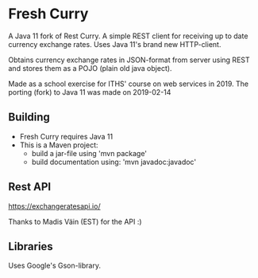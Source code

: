 # Fresh Curry
A Java 11 fork of Rest Curry. A simple REST client for receiving up to date currency exchange rates.
Uses Java 11's brand new HTTP-client.

Obtains currency exchange rates in JSON-format from server using
REST and stores them as a POJO (plain old java object).

Made as a school exercise for ITHS' course on web
services in 2019. The porting (fork) to Java 11 was made on 2019-02-14

## Building
* Fresh Curry requires Java 11
* This is a Maven project:
  * build a jar-file using 'mvn package'
  * build documentation using: 'mvn javadoc:javadoc'

## Rest API
https://exchangeratesapi.io/

Thanks to Madis Väin (EST) for the API :)

## Libraries

Uses Google's Gson-library.
